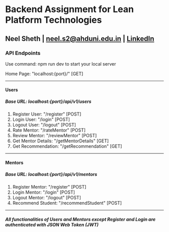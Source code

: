 # Backend Assignment for **Lean Platform Technologies**

## **Neel Sheth | neel.s2@ahduni.edu.in | [LinkedIn](https://www.linkedin.com/in/neel-sheth-4779641bb/)**
### **API Endpoints**

Use command: npm run dev to start your local server

Home Page: "localhost:{port}/" [GET]

-------------------------------------------------------------------------------------------------------------------------------------------
#### **Users**
##### Base URL: localhost:{port}/api/v1/users
  1.  Register User: "/register" [POST]
  2.  Login User: "/login" [POST]
  3.  Logout User: "/logout" [POST]
  4.  Rate Mentor: "/rateMentor" [POST]
  5.  Review Mentor: "/reviewMentor" [POST]
  6.  Get Mentor Details: "/getMentorDetails" [GET]
  7.  Get Recommendation: "/getRecommendation" [GET]
-------------------------------------------------------------------------------------------------------------------------------------------
#### **Mentors**
##### Base URL: localhost:{port}/api/v1/mentors
  1.  Register Mentor: "/register" [POST]
  2.  Login Mentor: "/login" [POST]
  3.  Logout Mentor: "/logout" [POST]
  4.  Recommend Student: "/recommendStudent" [POST]

-------------------------------------------------------------------------------------------------------------------------------------------

##### All functionalities of Users and Mentors except Register and Login are authenticated with JSON Web Token (JWT)

